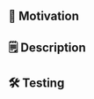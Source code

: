 ## 💭 Motivation

<!--- Describe here why we need the change, i.e. the business or technical needs -->


## 🗒️ Description

<!--- Describe here your changes and, if needed, why it was implemented in such manner -->


## 🛠️ Testing

<!--- Describe how you've tested the changes and anything else that helps the reviewer with more
context of the change, like before/after screenshots, screen recordings, etc. -->
